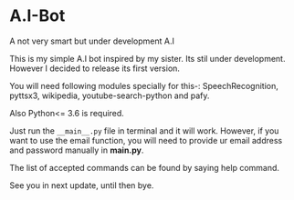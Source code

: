 # A.I-Bot
 A not very smart but under development A.I

This is my simple A.I bot inspired by my sister. Its stil under development. However I decided to release its first version.

You will need following modules specially for this-:
SpeechRecognition, pyttsx3, wikipedia, youtube-search-python and pafy.

Also Python<= 3.6 is required.

Just run the ```__main__.py``` file in terminal and it will work. However, if you want to use the email function,
you will need to provide ur email address and password manually in __main.py__.

The list of accepted commands can be found by saying help command.

See you in next update, until then bye.
